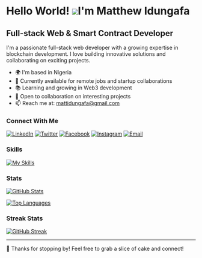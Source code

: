 Hello World! ![](https://user-images.githubusercontent.com/18350557/176309783-0785949b-9127-417c-8b55-ab5a4333674e.gif)I'm Matthew Idungafa
======================================================================================================================================

Full-stack Web & Smart Contract Developer
-------------------------------------------------------------

I'm a passionate full-stack web developer with a growing expertise in blockchain development. I love building innovative solutions and collaborating on exciting projects.

* 🌍 I'm based in Nigeria
* 💼 Currently available for remote jobs and startup collaborations
* 📚 Learning and growing in Web3 development
* 🤝 Open to collaboration on interesting projects
* 📫 Reach me at: mattidungafa@gmail.com

### Connect With Me

[![LinkedIn](https://img.shields.io/badge/-LinkedIn-0077B5?style=flat&logo=linkedin&logoColor=white)](https://www.linkedin.com/in/matthew-idungafa/)
[![Twitter](https://img.shields.io/badge/-Twitter-1DA1F2?style=flat&logo=twitter&logoColor=white)](https://x.com/Kemsguy7)
[![Facebook](https://img.shields.io/badge/-Facebook-1877F2?style=flat&logo=facebook&logoColor=white)](https://web.facebook.com/matthew.idungafa.7)
[![Instagram](https://img.shields.io/badge/-Instagram-E4405F?style=flat&logo=instagram&logoColor=white)](https://www.instagram.com/kemsguy7)
[![Email](https://img.shields.io/badge/-Email-D14836?style=flat&logo=gmail&logoColor=white)](mailto:mattidungafa@gmail.com)

### Skills

[![My Skills](https://skillicons.dev/icons?i=js,html,css,react,nodejs,express,mongodb,solidity,php,ocaml,mysql,git)](https://skillicons.dev)

### Stats

[![GitHub Stats](https://github-readme-stats.vercel.app/api?username=Kemsguy7&show_icons=true&theme=transparent)](https://github.com/anuraghazra/github-readme-stats)

[![Top Languages](https://github-readme-stats.vercel.app/api/top-langs/?username=Kemsguy7&langs_count=8&layout=compact&theme=transparent)](https://github.com/anuraghazra/github-readme-stats)

### Streak Stats

[![GitHub Streak](https://github-readme-streak-stats.herokuapp.com/?user=Kemsguy7&show_icons=true&theme=transparent)](http://www.github.com/Kemsguy7)

---

🎂 Thanks for stopping by! Feel free to grab a slice of cake and connect!
